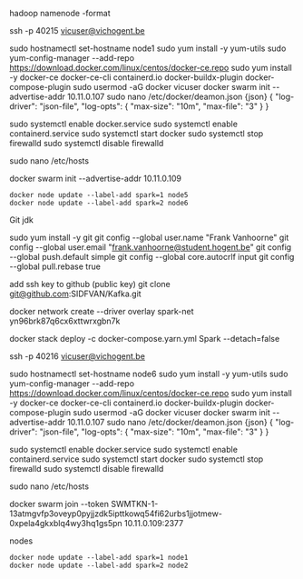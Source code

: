 

hadoop namenode -format

ssh -p  40215 vicuser@vichogent.be

sudo hostnamectl set-hostname node1
sudo yum install -y yum-utils
sudo yum-config-manager --add-repo https://download.docker.com/linux/centos/docker-ce.repo
sudo yum install -y docker-ce docker-ce-cli containerd.io docker-buildx-plugin docker-compose-plugin
sudo usermod -aG docker vicuser
docker swarm init --advertise-addr 10.11.0.107
sudo nano /etc/docker/deamon.json
{json}
{
   "log-driver": "json-file",
   "log-opts": {
       "max-size": "10m",
       "max-file": "3"
   }
}

 sudo systemctl enable docker.service
    sudo systemctl enable containerd.service
    sudo systemctl start docker
sudo systemctl stop firewalld
sudo systemctl disable firewalld

sudo nano /etc/hosts

docker swarm init --advertise-addr 10.11.0.109

    docker node update --label-add spark=1 node5
    docker node update --label-add spark=2 node6



Git
jdk

sudo yum install -y git
git config --global user.name "Frank Vanhoorne"
git config --global user.email "frank.vanhoorne@student.hogent.be"
git config --global push.default simple
git config --global core.autocrlf input
git config --global pull.rebase true

add ssh key to github (public key)
git clone git@github.com:SIDFVAN/Kafka.git

docker network create --driver overlay spark-net
yn96brk87q6cx6xttwrxgbn7k

docker stack deploy -c docker-compose.yarn.yml Spark --detach=false




ssh -p  40216 vicuser@vichogent.be

sudo hostnamectl set-hostname node6
sudo yum install -y yum-utils
sudo yum-config-manager --add-repo https://download.docker.com/linux/centos/docker-ce.repo
sudo yum install -y docker-ce docker-ce-cli containerd.io docker-buildx-plugin docker-compose-plugin
sudo usermod -aG docker vicuser
docker swarm init --advertise-addr 10.11.0.107
sudo nano /etc/docker/deamon.json
{json}
{
   "log-driver": "json-file",
   "log-opts": {
       "max-size": "10m",
       "max-file": "3"
   }
}

 sudo systemctl enable docker.service
    sudo systemctl enable containerd.service
    sudo systemctl start docker
sudo systemctl stop firewalld
sudo systemctl disable firewalld

sudo nano /etc/hosts   

docker swarm join --token SWMTKN-1-13atmgvfp3oveyp0pyjjzdk5ipttkowq54fi62urbs1jjotmew-0xpela4gkxblq4wy3hq1gs5pn 10.11.0.109:2377

nodes

    docker node update --label-add spark=1 node1
    docker node update --label-add spark=2 node2